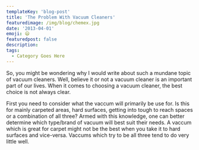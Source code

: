 ```yaml
---
templateKey: 'blog-post'
title: 'The Problem With Vacuum Cleaners'
featuredimage: /img/blog/chemex.jpg
date: '2013-04-01'
emoji: 😃
featuredpost: false
description:
tags:
  - Category Goes Here
---
```


So, you might be wondering why I would write about such a mundane topic of vacuum cleaners. Well, believe it or not a vacuum cleaner is an important part of our lives. When it comes to choosing a vacuum cleaner, the best choice is not always clear.

First you need to consider what the vaccum will primarily be use for. Is this for mainly carpeted areas, hard surfaces, getting into tough to reach spaces or a combination of all three? Armed with this knowledge, one can better determine which type/brand of vacuum will best suit their needs. A vaccum which is great for carpet might not be the best when you take it to hard surfaces and vice-versa. Vaccums which try to be all three tend to do very little well.
